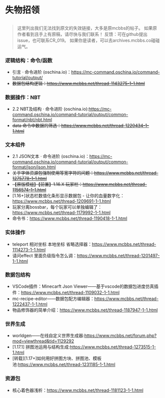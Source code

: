 # 失物招领
##
> 这里列出我们无法找到原文的失效链接，大多是原mcbbs的帖子。
> 如果原作者看到且手上有原稿，请尽快与我们联系！
> 反馈：可在github提出issue，也可联系CR_019。
> 如果你是读者，可以去archives.mcbbs.co碰碰运气。

### 逻辑结构：命令/函数
- 引言 · 命令进阶 (oschina.io)：https://mc-command.oschina.io/command-tutorial/output/
-  ~~数据包结构逻辑：https://www.mcbbs.net/thread-1143275-1-1.html~~
### 数据操作：NBT
-  2.2 NBT及结构 · 命令进阶 (oschina.io):https://mc-command.oschina.io/command-tutorial/output/common-format/nbt/nbt.html
- ~~data 命令中数据的筛选：https://www.mcbbs.net/thread-1220434-1-1.html~~
### 文本组件
- 2.1 JSON文本 · 命令进阶 (oschina.io)：https://mc-command.oschina.io/command-tutorial/output/common-format/json/json.html
- ~~关于字体资源包强制使用等宽字符的问题：https://www.mcbbs.net/thread-1275778-1-1.html~~
- ~~【原版模组】【前置】1.16.X 玩家栏：https://www.mcbbs.net/thread-1156574-1-1.html~~
- [1.16+]状态栏数值化条形显示数据包 - 让你的血量数字化：https://www.mcbbs.net/thread-1209691-1-1.html
- 玩家分离bossbar，每个玩家可以单独编辑了：https://www.mcbbs.net/thread-1179992-1-1.html
-  命令书：https://www.mcbbs.net/thread-1190418-1-1.html
### 实体操作
- teleport 相对坐标 本地坐标 省略选择器：https://www.mcbbs.net/thread-1114273-1-1.html
- 请问effect 里面负级指令怎么调：https://www.mcbbs.net/thread-1201497-1-1.html
### 数据包结构
- VSCode插件：Minecarft Json Viewer——基于vscode的数据包进度仿真插件：https://www.mcbbs.net/thread-1109032-1-1.html
- mc-recipe-editor——数据包配方编辑器：https://www.mcbbs.net/thread-1222437-1-1.html
- 物品修饰器的简单介绍：https://www.mcbbs.net/thread-1187947-1-1.html
### 世界生成
- worldgen——在线自定义世界生成器:https://www.mcbbs.net/forum.php?mod=viewthread&tid=1129292
-  [1.17.1] 拼图池运用与结构生成:https://www.mcbbs.net/thread-1273515-1-1.html
- [转载][1.17+]如何用好拼图方块、拼图池、模板池:https://www.mcbbs.net/thread-1231185-1-1.html

### 资源包
- 核心着色器浅析：https://www.mcbbs.net/thread-1181123-1-1.html